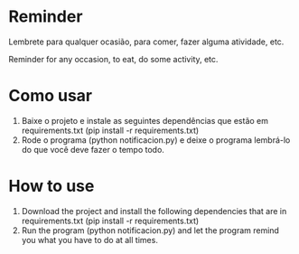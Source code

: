 # Reminder
Lembrete para qualquer ocasião, para comer, fazer alguma atividade, etc.

Reminder for any occasion, to eat, do some activity, etc.


# Como usar

1. Baixe o projeto e instale as seguintes dependências que estão em requirements.txt (pip install -r requirements.txt)
2. Rode o programa (python notificacion.py) e deixe o programa lembrá-lo do que você deve fazer o tempo todo.

# How to use

1. Download the project and install the following dependencies that are in requirements.txt (pip install -r requirements.txt)
2. Run the program (python notificacion.py) and let the program remind you what you have to do at all times.